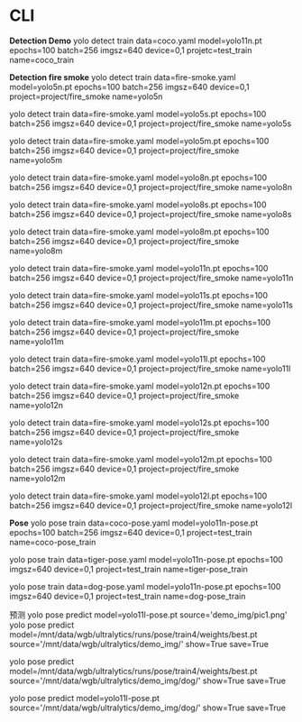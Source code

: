 # CLI
**Detection Demo**
yolo detect train data=coco.yaml model=yolo11n.pt epochs=100 batch=256 imgsz=640 device=0,1 projetc=test_train name=coco_train

**Detection fire smoke**
yolo detect train data=fire-smoke.yaml model=yolo5n.pt epochs=100 batch=256 imgsz=640 device=0,1 project=project/fire_smoke name=yolo5n

yolo detect train data=fire-smoke.yaml model=yolo5s.pt epochs=100 batch=256 imgsz=640 device=0,1 project=project/fire_smoke name=yolo5s

yolo detect train data=fire-smoke.yaml model=yolo5m.pt epochs=100 batch=256 imgsz=640 device=0,1 project=project/fire_smoke name=yolo5m

yolo detect train data=fire-smoke.yaml model=yolo8n.pt epochs=100 batch=256 imgsz=640 device=0,1 project=project/fire_smoke name=yolo8n

yolo detect train data=fire-smoke.yaml model=yolo8s.pt epochs=100 batch=256 imgsz=640 device=0,1 project=project/fire_smoke name=yolo8s

yolo detect train data=fire-smoke.yaml model=yolo8m.pt epochs=100 batch=256 imgsz=640 device=0,1 project=project/fire_smoke name=yolo8m

yolo detect train data=fire-smoke.yaml model=yolo11n.pt epochs=100 batch=256 imgsz=640 device=0,1 project=project/fire_smoke name=yolo11n

yolo detect train data=fire-smoke.yaml model=yolo11s.pt epochs=100 batch=256 imgsz=640 device=0,1 project=project/fire_smoke name=yolo11s

yolo detect train data=fire-smoke.yaml model=yolo11m.pt epochs=100 batch=256 imgsz=640 device=0,1 project=project/fire_smoke name=yolo11m

yolo detect train data=fire-smoke.yaml model=yolo11l.pt epochs=100 batch=256 imgsz=640 device=0,1 project=project/fire_smoke name=yolo11l

yolo detect train data=fire-smoke.yaml model=yolo12n.pt epochs=100 batch=256 imgsz=640 device=0,1 project=project/fire_smoke name=yolo12n

yolo detect train data=fire-smoke.yaml model=yolo12s.pt epochs=100 batch=256 imgsz=640 device=0,1 project=project/fire_smoke name=yolo12s

yolo detect train data=fire-smoke.yaml model=yolo12m.pt epochs=100 batch=256 imgsz=640 device=0,1 project=project/fire_smoke name=yolo12m

yolo detect train data=fire-smoke.yaml model=yolo12l.pt epochs=100 batch=256 imgsz=640 device=0,1 project=project/fire_smoke name=yolo12l


**Pose**
yolo pose train data=coco-pose.yaml model=yolo11n-pose.pt epochs=100 batch=256 imgsz=640 device=0,1 project=test_train name=coco-pose_train

yolo pose train data=tiger-pose.yaml model=yolo11n-pose.pt epochs=100 imgsz=640 device=0,1 project=test_train name=tiger-pose_train

yolo pose train data=dog-pose.yaml model=yolo11n-pose.pt epochs=100 imgsz=640 device=0,1 project=test_train name=dog-pose_train

预测
yolo pose predict model=yolo11l-pose.pt source='demo_img/pic1.png'
yolo pose predict model=/mnt/data/wgb/ultralytics/runs/pose/train4/weights/best.pt source='/mnt/data/wgb/ultralytics/demo_img/' show=True save=True

yolo pose predict model=/mnt/data/wgb/ultralytics/runs/pose/train4/weights/best.pt source='/mnt/data/wgb/ultralytics/demo_img/dog/' show=True save=True

yolo pose predict model=yolo11l-pose.pt source='/mnt/data/wgb/ultralytics/demo_img/dog/' show=True save=True